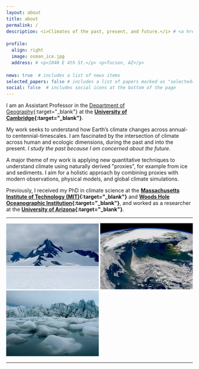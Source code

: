 ```yaml
---
layout: about
title: about
permalink: /
description: <i>Climates of the past, present, and future.</i> # <a href="#">Affiliations</a>.

profile:
  align: right
  image: osman_ice.jpg
  address: # <p>1040 E 4th St.</p> <p>Tucson, AZ</p>

news: true  # includes a list of news items
selected_papers: false # includes a list of papers marked as "selected={true}"
social: false  # includes social icons at the bottom of the page
---
```


I am an Assistant Professor in the [Department of Geography](https://www.geog.cam.ac.uk/){:target="\_blank"} at the <b>[University of Cambridge](https://www.cam.ac.uk/){:target="\_blank"}</b>. 

My work seeks to understand how Earth’s climate changes across annual- to centennial-timescales.  I am fascinated by the intersection of climate across human and ecologic dimensions, during the past and into the present. <i>I study the past because I am concerned about the future</i>.  

A major theme of my work is applying new quantitative techniques to understand climate using naturally derived "proxies", for example from ice and sediments.  I aim for a holistic approach by combining proxies with modern observations, physical models, and global climate simulations.

Previously, I received my PhD in climate science at the <b>[Massachusetts Institute of Technology (MIT)](https://eapsweb.mit.edu/){:target="\_blank"}</b> and <b>[Woods Hole Oceanographic Institution](https://www.whoi.edu/){:target="\_blank"}</b>, and worked as a researcher at the <b>[University of Arizona](https://www.climatesystemscenter.org/){:target="\_blank"}</b>.

***

<p float="center">
  <img src="/assets/img/about/about-img1.jpg" width="250" />
  <img src="/assets/img/about/about-img3.jpg" width="250" />
  <img src="/assets/img/about/about-img2.jpg" width="250" />
</p>

<!-- *** -->

<!-- <h3>beliefs</h3>
<br>
**1. I believe that human-induced climate change is real, and that it's a growing *crisis*.**\
<sup>It's not even a belief. It's just fact: it's data, it's a lived experience. If you don't "believe" this, consider the possibility you might be an alien living on a different planet.</sup> -->

<!-- **2. I believe that science is for everyone.**\
<sup>Regardless of  race, age, gender, nationality, religion, ethnicity, socioeconomic class, orientation, education or ability.  We need everyone's insights to address the climate crisis.</sup> -->

<!-- **3. I believe that social media is [<ins>dividing</ins>](https://www.wsj.com/articles/why-social-media-is-so-good-at-polarizing-us-11603105204){:target="\_blank"} us, and making us [<ins>less happy</ins>](https://www.npr.org/sections/health-shots/2017/03/06/518362255/feeling-lonely-too-much-time-on-social-media-may-be-why){:target="\_blank"}.**\
<sup>Climate solutions will require unity and optimism: for that reason, you won't find me on it. No, that's not an oversight. No, I don't judge. Yes, I'm a real person. If you'd like to engage in *actual* dialogue, please start by emailing. </sup> -->

***



<!-- ### research -->
